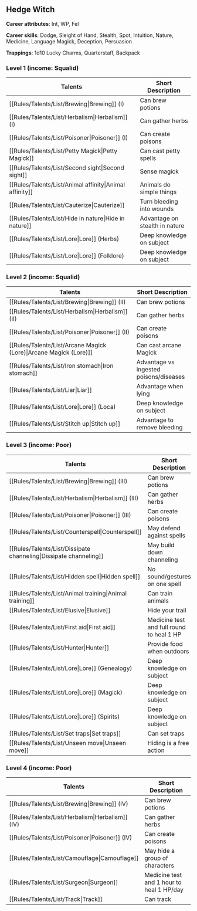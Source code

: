 
## Hedge Witch

**Career attributes**: Int, WP, Fel

**Career skills**: Dodge, Sleight of Hand, Stealth, Spot, Intuition, Nature, Medicine, Language Magick, Deception, Persuasion

**Trappings**: 1d10 Lucky Charms, Quarterstaff, Backpack

### Level 1 (income: Squalid)

| Talents | Short Description |
| --- | --- |
| [[Rules/Talents/List/Brewing\|Brewing]] (I) | Can brew potions |
| [[Rules/Talents/List/Herbalism\|Herbalism]] (I) | Can gather herbs |
| [[Rules/Talents/List/Poisoner\|Poisoner]] (I) | Can create poisons |
| [[Rules/Talents/List/Petty Magick\|Petty Magick]] | Can cast petty spells |
| [[Rules/Talents/List/Second sight\|Second sight]] | Sense magick |
| [[Rules/Talents/List/Animal affinity\|Animal affinity]] | Animals do simple things |
| [[Rules/Talents/List/Cauterize\|Cauterize]] | Turn bleeding into wounds |
| [[Rules/Talents/List/Hide in nature\|Hide in nature]] | Advantage on stealth in nature |
| [[Rules/Talents/List/Lore\|Lore]] (Herbs) | Deep knowledge on subject |
| [[Rules/Talents/List/Lore\|Lore]] (Folklore) | Deep knowledge on subject |


### Level 2 (income: Squalid)

| Talents | Short Description |
| --- | --- |
| [[Rules/Talents/List/Brewing\|Brewing]] (II) | Can brew potions |
| [[Rules/Talents/List/Herbalism\|Herbalism]] (II) | Can gather herbs |
| [[Rules/Talents/List/Poisoner\|Poisoner]] (II) | Can create poisons |
| [[Rules/Talents/List/Arcane Magick (Lore)\|Arcane Magick (Lore)]] | Can cast arcane Magick |
| [[Rules/Talents/List/Iron stomach\|Iron stomach]] | Advantage vs ingested poisons/diseases |
| [[Rules/Talents/List/Liar\|Liar]] | Advantage when lying |
| [[Rules/Talents/List/Lore\|Lore]] (Loca) | Deep knowledge on subject |
| [[Rules/Talents/List/Stitch up\|Stitch up]] | Advantage to remove bleeding |


### Level 3 (income: Poor)

| Talents | Short Description |
| --- | --- |
| [[Rules/Talents/List/Brewing\|Brewing]] (III) | Can brew potions |
| [[Rules/Talents/List/Herbalism\|Herbalism]] (III) | Can gather herbs |
| [[Rules/Talents/List/Poisoner\|Poisoner]] (III) | Can create poisons |
| [[Rules/Talents/List/Counterspell\|Counterspell]] | May defend against spells |
| [[Rules/Talents/List/Dissipate channeling\|Dissipate channeling]] | May build down channeling |
| [[Rules/Talents/List/Hidden spell\|Hidden spell]] | No sound/gestures on one spell |
| [[Rules/Talents/List/Animal training\|Animal training]] | Can train animals |
| [[Rules/Talents/List/Elusive\|Elusive]] | Hide your trail |
| [[Rules/Talents/List/First aid\|First aid]] | Medicine test and full round to heal 1 HP |
| [[Rules/Talents/List/Hunter\|Hunter]] | Provide food when outdoors |
| [[Rules/Talents/List/Lore\|Lore]] (Genealogy) | Deep knowledge on subject |
| [[Rules/Talents/List/Lore\|Lore]] (Magick) | Deep knowledge on subject |
| [[Rules/Talents/List/Lore\|Lore]] (Spirits) | Deep knowledge on subject |
| [[Rules/Talents/List/Set traps\|Set traps]] | Can set traps |
| [[Rules/Talents/List/Unseen move\|Unseen move]] | Hiding is a free action |


### Level 4 (income: Poor)

| Talents | Short Description |
| --- | --- |
| [[Rules/Talents/List/Brewing\|Brewing]] (IV) | Can brew potions |
| [[Rules/Talents/List/Herbalism\|Herbalism]] (IV) | Can gather herbs |
| [[Rules/Talents/List/Poisoner\|Poisoner]] (IV) | Can create poisons |
| [[Rules/Talents/List/Camouflage\|Camouflage]] | May hide a group of characters |
| [[Rules/Talents/List/Surgeon\|Surgeon]] | Medicine test and 1 hour to heal 1 HP/day |
| [[Rules/Talents/List/Track\|Track]] | Can track |


